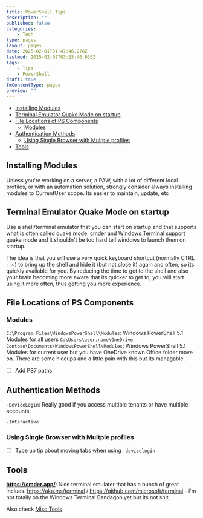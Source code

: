 ```yaml
---
title: PowerShell Tips
description: ""
published: false
categories:
    - Tech
type: pages
layout: pages
date: 2025-02-01T01:47:46.278Z
lastmod: 2025-02-02T03:15:46.636Z
tags:
    - Tips
    - PowerShell
draft: true
fmContentType: pages
preview: ""
---
```


<!--- cSpell:disable --->
* [Installing Modules](#installing-modules)
* [Terminal Emulator Quake Mode on startup](#terminal-emulator-quake-mode-on-startup)
* [File Locations of PS Components](#file-locations-of-ps-components)
  * [Modules](#modules)
* [Authentication Methods](#authentication-methods)
  * [Using Single Browser with Multple profiles](#using-single-browser-with-multple-profiles)
* [Tools](#tools)
<!--- cSpell:enable --->

## Installing Modules

Unless you're working on a server, a PAW, with a lot of different local profiles, or with an automation solution, strongly consider always installing modules to CurrentUser scope. Its easier to maintain, update, etc

## Terminal Emulator Quake Mode on startup

Use a shell/terminal emulator that you can start on startup and that supports what is often called quake mode. [cmder](https://cmder.app/) and [Windows Terminal](https://aka.ms/terminal) support quake mode and it shouldn't be too hard tell windows to launch them on startup.

The idea is that you will use a very quick keyboard shortcut (normally CTRL + ~) to bring up the shell and hide it (but not close it) again and often, so its quickly available for you. By reducing the time to get to the shell and also your brain becoming more aware that its quicker to get to, you will start using it more often, thus getting you more experience.

## File Locations of PS Components

### Modules

`C:\Program Files\WindowsPowerShell\Modules`: Windows PowerShell 5.1 Modules for all users
`C:\Users\user.name\OneDrive - Contoso\Documents\WindowsPowerShell\Modules`: Windows PowerShell 5.1 Modules for current user but you have OneDrive known Office folder move on. There are some hiccups and a little pain with this but its managable.

* [ ] Add PS7 paths

## Authentication Methods

`-DeviceLogin`: Really good if you access multiple tenants or have multiple accounts.

`-Interactive`

### Using Single Browser with Multple profiles

* [ ] Type up tip about moving tabs when using `-devicelogin`

## Tools

**<https://cmder.app/>**: Nice terminal emulater that has a bunch of great inclues.
<https://aka.ms/terminal> / <https://github.com/microsoft/terminal> - i'm not totally on the Windows Terminal Bandagon yet but its not shit.

Also check [Misc Tools](misc-tools.md)
